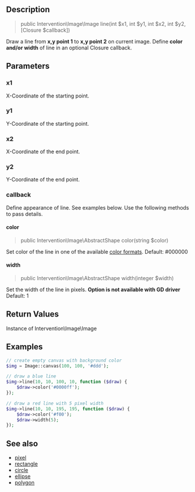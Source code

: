 ## Description

> public Intervention\Image\Image line(int $x1, int $y1, int $x2, int $y2, [Closure $callback])

Draw a line from **x,y point 1** to **x,y point 2** on current image. Define **color and/or width** of line in an optional Closure callback.

## Parameters

### x1
X-Coordinate of the starting point.

### y1
Y-Coordinate of the starting point.

### x2
X-Coordinate of the end point.

### y2
Y-Coordinate of the end point.

### callback
Define appearance of line. See examples below. Use the following methods to pass details.

#### color

> public Intervention\Image\AbstractShape color(string $color)

Set color of the line in one of the available [color formats](/getting_started/formats). Default: #000000

#### width

> public Intervention\Image\AbstractShape width(integer $width)

Set the width of the line in pixels. **Option is not available with GD driver** Default: 1


## Return Values
Instance of Intervention\Image\Image

## Examples

```php
// create empty canvas with background color
$img = Image::canvas(100, 100, '#ddd');

// draw a blue line
$img->line(10, 10, 100, 10, function ($draw) {
    $draw->color('#0000ff');
});

// draw a red line with 5 pixel width
$img->line(10, 10, 195, 195, function ($draw) {
    $draw->color('#f00');
    $draw->width(5);
});
```

## See also

- [pixel](/api/pixel)
- [rectangle](/api/rectangle)
- [circle](/api/circle)
- [ellipse](/api/ellipse)
- [polygon](/api/polygon)
